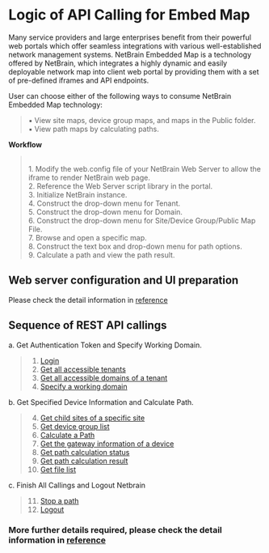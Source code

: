 
# Logic of API Calling for Embed Map
Many service providers and large enterprises benefit from their powerful web portals which offer seamless integrations with various well-established network management systems. NetBrain Embedded Map is a technology offered by NetBrain, which integrates a highly dynamic and easily deployable network map into client web portal by providing them with a set of pre-defined iframes and API endpoints.

User can choose either of the following ways to consume NetBrain Embedded Map technology:<br>
>▪ View site maps, device group maps, and maps in the Public folder.<br>
▪ View path maps by calculating paths.

**Workflow**
><br>1. Modify the web.config file of your NetBrain Web Server to allow the iframe to render NetBrain web page.<br>2. Reference the Web Server script library in the portal.<br>3. Initialize NetBrain instance.<br>4. Construct the drop-down menu for Tenant.<br>5. Construct the drop-down menu for Domain.<br>6. Construct the drop-down menu for Site/Device Group/Public Map File.<br>7. Browse and open a specific map.<br>8. Construct the text box and drop-down menu for path options.<br>9. Calculate a path and view the path result.

## Web server configuration and UI preparation 
Please check the detail information in [reference](https://github.com/Gongdai/REST_API_with_Markdown/blob/master/Golden%20Use%20Case%20Templates/v3_NetBrain_Embedded_Map_Quick_Start_Guide.pdf)

## Sequence of REST API callings
a. Get Authentication Token and Specify Working Domain.
>1. [Login](https://github.com/Gongdai/REST_API_with_Markdown/blob/master/REST%20APIs%20Documentation/Authentication%20and%20Authorization/Login%20API.md) <br>
>2. [Get all accessible tenants](https://github.com/Gongdai/REST_API_with_Markdown/blob/master/REST%20APIs%20Documentation/Authentication%20and%20Authorization/Get%20All%20Accessible%20Tenants%20API.md) <br>
>3. [Get all accessible domains of a tenant](https://github.com/Gongdai/REST_API_with_Markdown/blob/master/REST%20APIs%20Documentation/Authentication%20and%20Authorization/Get%20All%20Accessible%20Domains%20API.md) <br>
>4. [Specify a working domain](https://github.com/Gongdai/REST_API_with_Markdown/blob/master/REST%20APIs%20Documentation/Authentication%20and%20Authorization/Specify%20A%20Working%20Domain%20API.md)

b. Get Specified Device Information and Calculate Path. 
>4. [Get child sites of a specific site](https://github.com/Gongdai/REST_API_with_Markdown/blob/master/REST%20APIs%20Documentation/Site%20Management/Get%20Child%20Site%20API.md) <br>
>5. [Get device group list](https://github.com/Gongdai/REST_API_with_Markdown/blob/master/REST%20APIs%20Documentation/Devices%20Management/Get%20Device%20Group%20API.md) <br>
>6. [Calculate a Path](https://github.com/Gongdai/REST_API_with_Markdown/blob/master/REST%20APIs%20Documentation/Path%20Management/Calculate%20Path%20API.md) <br>
>7. [Get the gateway information of a device](https://github.com/Gongdai/REST_API_with_Markdown/blob/master/REST%20APIs%20Documentation/Path%20Management/Resolve%20Device%20Gateway%20API.md) <br>
>8. [Get path calculation status]() <br>
>9. [Get path calculation result](https://github.com/Gongdai/REST_API_with_Markdown/blob/master/REST%20APIs%20Documentation/Path%20Management/Get%20Path%20Calculation%20Result%20API.md) <br>
>10. [Get file list](https://github.com/Gongdai/Netbrain_REST_API_First_Regularization/blob/master/Netbrain_REST_API/API_test/Golden%20Use%20Case%20Templates/Logic%20of%20API%20Calling%20for%20Embed%20Map.md)

c. Finish All Callings and Logout Netbrain 
>11. [Stop a path](https://github.com/Gongdai/Netbrain_REST_API_First_Regularization/blob/master/Netbrain_REST_API/API_test/Golden%20Use%20Case%20Templates/Logic%20of%20API%20Calling%20for%20Embed%20Map.md) 
>12. [Logout](https://github.com/Gongdai/REST_API_with_Markdown/blob/master/REST%20APIs%20Documentation/Authentication%20and%20Authorization/Logout%20API.md)

### More further details required, please check the detail information in [reference](https://github.com/Gongdai/REST_API_with_Markdown/blob/master/Golden%20Use%20Case%20Templates/v3_NetBrain_Embedded_Map_Quick_Start_Guide.pdf)
